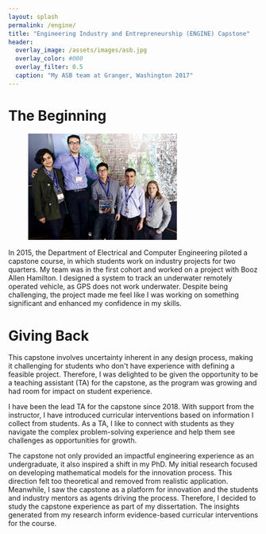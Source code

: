 ```yaml
---
layout: splash
permalink: /engine/
title: "Engineering Industry and Entrepreneurship (ENGINE) Capstone"
header:
  overlay_image: /assets/images/asb.jpg
  overlay_color: #000
  overlay_filter: 0.5
  caption: "My ASB team at Granger, Washington 2017"
---
```


<h1>The Beginning</h1>

<figure style="width: 300px" class="align-left">
  <img src="/assets/images/engine.png" alt="">
</figure>

In 2015, the Department of Electrical and Computer Engineering piloted a capstone course, in which students work on industry projects for two quarters. My team was in the first cohort and worked on a project with Booz Allen Hamilton. I designed a system to track an underwater remotely operated vehicle, as GPS does not work underwater. Despite being challenging, the project made me feel like I was working on something significant and enhanced my confidence in my skills.

<h1>Giving Back</h1>

This capstone involves uncertainty inherent in any design process, making it challenging for students who don't have experience with defining a feasible project. Therefore, I was delighted to be given the opportunity to be a teaching assistant (TA) for the capstone, as the program was growing and had room for impact on student experience.

I have been the lead TA for the capstone since 2018. With support from the instructor, I have introduced curricular interventions based on information I collect from students. As a TA, I like to connect with students as they navigate the complex problem-solving experience and help them see challenges as opportunities for growth. 

The capstone not only provided an impactful engineering experience as an undergraduate, it also inspired a shift in my PhD. My initial research focused on developing mathematical models for the innovation process. This direction felt too theoretical and removed from realistic application. Meanwhile, I saw the capstone as a platform for innovation and the students and industry mentors as agents driving the process. Therefore, I decided to study the capstone experience as part of my dissertation. The insights generated from my research inform evidence-based curricular interventions for the course.